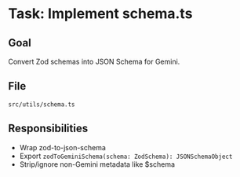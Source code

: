 # Task: Implement schema.ts

## Goal
Convert Zod schemas into JSON Schema for Gemini.

## File
`src/utils/schema.ts`

## Responsibilities
- Wrap zod-to-json-schema
- Export `zodToGeminiSchema(schema: ZodSchema): JSONSchemaObject`
- Strip/ignore non-Gemini metadata like $schema
